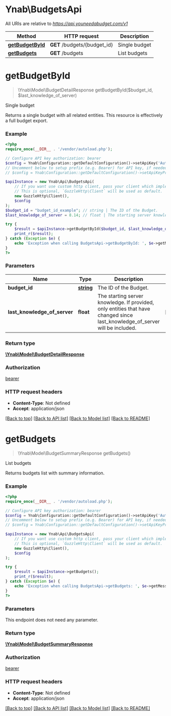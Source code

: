 # Ynab\BudgetsApi

All URIs are relative to *https://api.youneedabudget.com/v1*

Method | HTTP request | Description
------------- | ------------- | -------------
[**getBudgetById**](BudgetsApi.md#getBudgetById) | **GET** /budgets/{budget_id} | Single budget
[**getBudgets**](BudgetsApi.md#getBudgets) | **GET** /budgets | List budgets


# **getBudgetById**
> \Ynab\Model\BudgetDetailResponse getBudgetById($budget_id, $last_knowledge_of_server)

Single budget

Returns a single budget with all related entities.  This resource is effectively a full budget export.

### Example
```php
<?php
require_once(__DIR__ . '/vendor/autoload.php');

// Configure API key authorization: bearer
$config = Ynab\Configuration::getDefaultConfiguration()->setApiKey('Authorization', 'YOUR_API_KEY');
// Uncomment below to setup prefix (e.g. Bearer) for API key, if needed
// $config = Ynab\Configuration::getDefaultConfiguration()->setApiKeyPrefix('Authorization', 'Bearer');

$apiInstance = new Ynab\Api\BudgetsApi(
    // If you want use custom http client, pass your client which implements `GuzzleHttp\ClientInterface`.
    // This is optional, `GuzzleHttp\Client` will be used as default.
    new GuzzleHttp\Client(),
    $config
);
$budget_id = "budget_id_example"; // string | The ID of the Budget.
$last_knowledge_of_server = 8.14; // float | The starting server knowledge.  If provided, only entities that have changed since last_knowledge_of_server will be included.

try {
    $result = $apiInstance->getBudgetById($budget_id, $last_knowledge_of_server);
    print_r($result);
} catch (Exception $e) {
    echo 'Exception when calling BudgetsApi->getBudgetById: ', $e->getMessage(), PHP_EOL;
}
?>
```

### Parameters

Name | Type | Description  | Notes
------------- | ------------- | ------------- | -------------
 **budget_id** | [**string**](../Model/.md)| The ID of the Budget. |
 **last_knowledge_of_server** | **float**| The starting server knowledge.  If provided, only entities that have changed since last_knowledge_of_server will be included. | [optional]

### Return type

[**\Ynab\Model\BudgetDetailResponse**](../Model/BudgetDetailResponse.md)

### Authorization

[bearer](../../README.md#bearer)

### HTTP request headers

 - **Content-Type**: Not defined
 - **Accept**: application/json

[[Back to top]](#) [[Back to API list]](../../README.md#documentation-for-api-endpoints) [[Back to Model list]](../../README.md#documentation-for-models) [[Back to README]](../../README.md)

# **getBudgets**
> \Ynab\Model\BudgetSummaryResponse getBudgets()

List budgets

Returns budgets list with summary information.

### Example
```php
<?php
require_once(__DIR__ . '/vendor/autoload.php');

// Configure API key authorization: bearer
$config = Ynab\Configuration::getDefaultConfiguration()->setApiKey('Authorization', 'YOUR_API_KEY');
// Uncomment below to setup prefix (e.g. Bearer) for API key, if needed
// $config = Ynab\Configuration::getDefaultConfiguration()->setApiKeyPrefix('Authorization', 'Bearer');

$apiInstance = new Ynab\Api\BudgetsApi(
    // If you want use custom http client, pass your client which implements `GuzzleHttp\ClientInterface`.
    // This is optional, `GuzzleHttp\Client` will be used as default.
    new GuzzleHttp\Client(),
    $config
);

try {
    $result = $apiInstance->getBudgets();
    print_r($result);
} catch (Exception $e) {
    echo 'Exception when calling BudgetsApi->getBudgets: ', $e->getMessage(), PHP_EOL;
}
?>
```

### Parameters
This endpoint does not need any parameter.

### Return type

[**\Ynab\Model\BudgetSummaryResponse**](../Model/BudgetSummaryResponse.md)

### Authorization

[bearer](../../README.md#bearer)

### HTTP request headers

 - **Content-Type**: Not defined
 - **Accept**: application/json

[[Back to top]](#) [[Back to API list]](../../README.md#documentation-for-api-endpoints) [[Back to Model list]](../../README.md#documentation-for-models) [[Back to README]](../../README.md)

